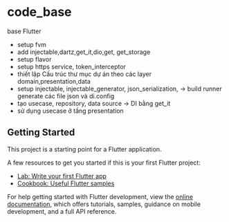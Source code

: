 # code_base

base Flutter
- setup fvm
- add injectable,dartz,get_it,dio,get, get_storage
- setup flavor
- setup https service, token_interceptor
- thiết lập Cấu trúc thư mục dự án theo các layer domain,presentation,data
- setup injectable,  injectable_generator, json_serialization, -> build runner generate các file json và di.config
- tạo usecase, repository, data source -> DI bằng get_it
- sử dụng usecase ở tầng presentation



## Getting Started

This project is a starting point for a Flutter application.

A few resources to get you started if this is your first Flutter project:

- [Lab: Write your first Flutter app](https://docs.flutter.dev/get-started/codelab)
- [Cookbook: Useful Flutter samples](https://docs.flutter.dev/cookbook)

For help getting started with Flutter development, view the
[online documentation](https://docs.flutter.dev/), which offers tutorials,
samples, guidance on mobile development, and a full API reference.
